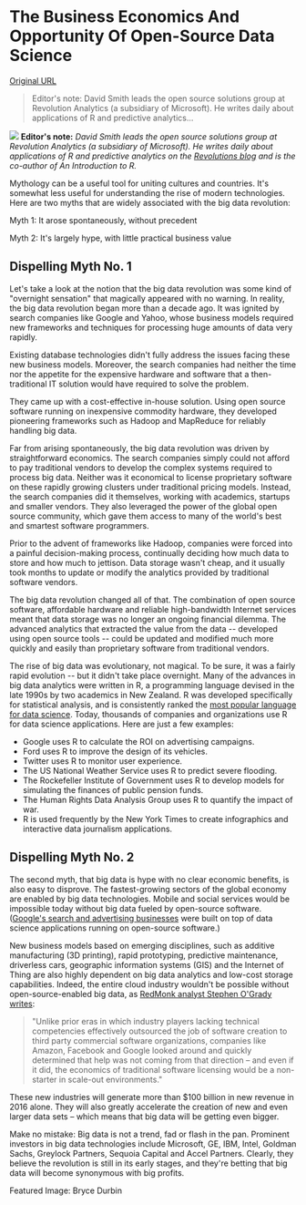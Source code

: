 # The Business Economics And Opportunity Of Open-Source Data Science

[Original URL](http://techcrunch.com/2015/05/07/the-business-economics-and-opportunity-of-open-source-data-science/)

> Editor's note: David Smith leads the open source solutions group at Revolution Analytics (a subsidiary of Microsoft). He writes daily about applications of R and predictive analytics...

![](https://tctechcrunch2011.files.wordpress.com/2015/05/open-source-data-science.png?w=738) **Editor's note:** _David Smith leads the open source solutions group at Revolution Analytics (a subsidiary of Microsoft). He writes daily about applications of R and predictive analytics on the [Revolutions blog](http://blog.revolutionanalytics.com/) and is the co-author of An Introduction to R._

Mythology can be a useful tool for uniting cultures and countries. It's somewhat less useful for understanding the rise of modern technologies. Here are two myths that are widely associated with the big data revolution:

Myth 1: It arose spontaneously, without precedent

Myth 2: It's largely hype, with little practical business value

## Dispelling Myth No. 1

Let's take a look at the notion that the big data revolution was some kind of "overnight sensation" that magically appeared with no warning. In reality, the big data revolution began more than a decade ago. It was ignited by search companies like Google and Yahoo, whose business models required new frameworks and techniques for processing huge amounts of data very rapidly.

Existing database technologies didn't fully address the issues facing these new business models. Moreover, the search companies had neither the time nor the appetite for the expensive hardware and software that a then-traditional IT solution would have required to solve the problem.

They came up with a cost-effective in-house solution. Using open source software running on inexpensive commodity hardware, they developed pioneering frameworks such as Hadoop and MapReduce for reliably handling big data.

Far from arising spontaneously, the big data revolution was driven by straightforward economics. The search companies simply could not afford to pay traditional vendors to develop the complex systems required to process big data. Neither was it economical to license proprietary software on these rapidly growing clusters under traditional pricing models. Instead, the search companies did it themselves, working with academics, startups and smaller vendors. They also leveraged the power of the global open source community, which gave them access to many of the world's best and smartest software programmers.

Prior to the advent of frameworks like Hadoop, companies were forced into a painful decision-making process, continually deciding how much data to store and how much to jettison. Data storage wasn't cheap, and it usually took months to update or modify the analytics provided by traditional software vendors.

The big data revolution changed all of that. The combination of open source software, affordable hardware and reliable high-bandwidth Internet services meant that data storage was no longer an ongoing financial dilemma. The advanced analytics that extracted the value from the data -- developed using open source tools -- could be updated and modified much more quickly and easily than proprietary software from traditional vendors.

The rise of big data was evolutionary, not magical. To be sure, it was a fairly rapid evolution -- but it didn't take place overnight. Many of the advances in big data analytics were written in R, a programming language devised in the late 1990s by two academics in New Zealand. R was developed specifically for statistical analysis, and is consistently ranked the [most popular language for data science](http://blog.revolutionanalytics.com/2014/08/r-tops-kdnuggets-data-analysis-software-poll-for-4th-consecutive-year.html). Today, thousands of companies and organizations use R for data science applications. Here are just a few examples:

- Google uses R to calculate the ROI on advertising campaigns.
- Ford uses R to improve the design of its vehicles.
- Twitter uses R to monitor user experience.
- The US National Weather Service uses R to predict severe flooding.
- The Rockefeller Institute of Government uses R to develop models for simulating the finances of public pension funds.
- The Human Rights Data Analysis Group uses R to quantify the impact of war.
- R is used frequently by the New York Times to create infographics and interactive data journalism applications.

## Dispelling Myth No. 2

The second myth, that big data is hype with no clear economic benefits, is also easy to disprove. The fastest-growing sectors of the global economy are enabled by big data technologies. Mobile and social services would be impossible today without big data fueled by open-source software. ([Google's search and advertising businesses](http://blog.revolutionanalytics.com/2012/07/applications-of-r-at-google.html) were built on top of data science applications running on open-source software.)

New business models based on emerging disciplines, such as additive manufacturing (3D printing), rapid prototyping, predictive maintenance, driverless cars, geographic information systems (GIS) and the Internet of Thing are also highly dependent on big data analytics and low-cost storage capabilities. Indeed, the entire cloud industry wouldn't be possible without open-source-enabled big data, as [RedMonk analyst Stephen O'Grady writes](http://redmonk.com/sogrady/2015/03/17/open-source-and-aas/):

> "Unlike prior eras in which industry players lacking technical competencies effectively outsourced the job of software creation to third party commercial software organizations, companies like Amazon, Facebook and Google looked around and quickly determined that help was not coming from that direction – and even if it did, the economics of traditional software licensing would be a non-starter in scale-out environments."

These new industries will generate more than $100 billion in new revenue in 2016 alone. They will also greatly accelerate the creation of new and even larger data sets – which means that big data will be getting even bigger.

Make no mistake: Big data is not a trend, fad or flash in the pan. Prominent investors in big data technologies include Microsoft, GE, IBM, Intel, Goldman Sachs, Greylock Partners, Sequoia Capital and Accel Partners. Clearly, they believe the revolution is still in its early stages, and they're betting that big data will become synonymous with big profits.

Featured Image: Bryce Durbin
